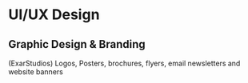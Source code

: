 # UI/UX Design
## Graphic Design & Branding
(ExarStudios)
Logos, Posters, brochures, flyers, email newsletters and website banners
